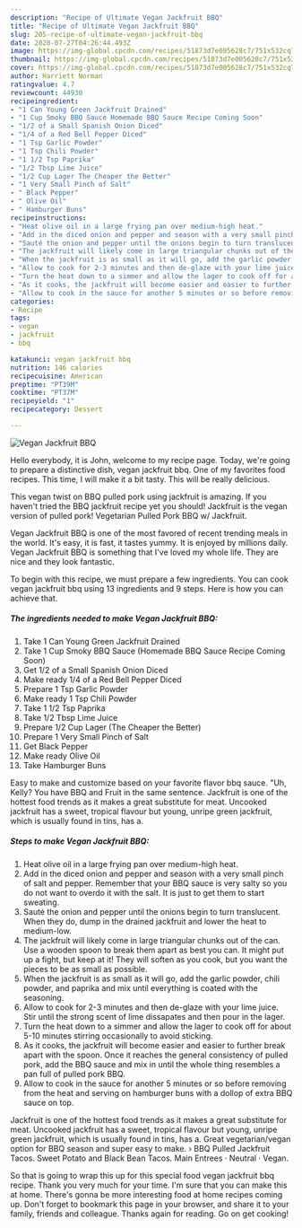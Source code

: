 ```yaml
---
description: "Recipe of Ultimate Vegan Jackfruit BBQ"
title: "Recipe of Ultimate Vegan Jackfruit BBQ"
slug: 205-recipe-of-ultimate-vegan-jackfruit-bbq
date: 2020-07-27T04:26:44.493Z
image: https://img-global.cpcdn.com/recipes/51873d7e005628c7/751x532cq70/vegan-jackfruit-bbq-recipe-main-photo.jpg
thumbnail: https://img-global.cpcdn.com/recipes/51873d7e005628c7/751x532cq70/vegan-jackfruit-bbq-recipe-main-photo.jpg
cover: https://img-global.cpcdn.com/recipes/51873d7e005628c7/751x532cq70/vegan-jackfruit-bbq-recipe-main-photo.jpg
author: Harriett Norman
ratingvalue: 4.7
reviewcount: 44930
recipeingredient:
- "1 Can Young Green Jackfruit Drained"
- "1 Cup Smoky BBQ Sauce Homemade BBQ Sauce Recipe Coming Soon"
- "1/2 of a Small Spanish Onion Diced"
- "1/4 of a Red Bell Pepper Diced"
- "1 Tsp Garlic Powder"
- "1 Tsp Chili Powder"
- "1 1/2 Tsp Paprika"
- "1/2 Tbsp Lime Juice"
- "1/2 Cup Lager The Cheaper the Better"
- "1 Very Small Pinch of Salt"
- " Black Pepper"
- " Olive Oil"
- " Hamburger Buns"
recipeinstructions:
- "Heat olive oil in a large frying pan over medium-high heat."
- "Add in the diced onion and pepper and season with a very small pinch of salt and pepper. Remember that your BBQ sauce is very salty so you do not want to overdo it with the salt. It is just to get them to start sweating."
- "Sauté the onion and pepper until the onions begin to turn translucent. When they do, dump in the drained jackfruit and lower the heat to medium-low."
- "The jackfruit will likely come in large triangular chunks out of the can. Use a wooden spoon to break them apart as best you can. It might put up a fight, but keep at it! They will soften as you cook, but you want the pieces to be as small as possible."
- "When the jackfruit is as small as it will go, add the garlic powder, chili powder, and paprika and mix until everything is coated with the seasoning."
- "Allow to cook for 2-3 minutes and then de-glaze with your lime juice. Stir until the strong scent of lime dissapates and then pour in the lager."
- "Turn the heat down to a simmer and allow the lager to cook off for about 5-10 minutes stirring occasionally to avoid sticking."
- "As it cooks, the jackfruit will become easier and easier to further break apart with the spoon. Once it reaches the general consistency of pulled pork, add the BBQ sauce and mix in until the whole thing resembles a pan full of pulled pork BBQ."
- "Allow to cook in the sauce for another 5 minutes or so before removing from the heat and serving on hamburger buns with a dollop of extra BBQ sauce on top."
categories:
- Recipe
tags:
- vegan
- jackfruit
- bbq

katakunci: vegan jackfruit bbq 
nutrition: 146 calories
recipecuisine: American
preptime: "PT39M"
cooktime: "PT37M"
recipeyield: "1"
recipecategory: Dessert

---
```



![Vegan Jackfruit BBQ](https://img-global.cpcdn.com/recipes/51873d7e005628c7/751x532cq70/vegan-jackfruit-bbq-recipe-main-photo.jpg)

Hello everybody, it is John, welcome to my recipe page. Today, we're going to prepare a distinctive dish, vegan jackfruit bbq. One of my favorites food recipes. This time, I will make it a bit tasty. This will be really delicious.

This vegan twist on BBQ pulled pork using jackfruit is amazing. If you haven&#39;t tried the BBQ jackfruit recipe yet you should! Jackfruit is the vegan version of pulled pork! Vegetarian Pulled Pork BBQ w/ Jackfruit.

Vegan Jackfruit BBQ is one of the most favored of recent trending meals in the world. It's easy, it is fast, it tastes yummy. It is enjoyed by millions daily. Vegan Jackfruit BBQ is something that I've loved my whole life. They are nice and they look fantastic.


To begin with this recipe, we must prepare a few ingredients. You can cook vegan jackfruit bbq using 13 ingredients and 9 steps. Here is how you can achieve that.

<!--inarticleads1-->

##### The ingredients needed to make Vegan Jackfruit BBQ:

1. Take 1 Can Young Green Jackfruit Drained
1. Take 1 Cup Smoky BBQ Sauce (Homemade BBQ Sauce Recipe Coming Soon)
1. Get 1/2 of a Small Spanish Onion Diced
1. Make ready 1/4 of a Red Bell Pepper Diced
1. Prepare 1 Tsp Garlic Powder
1. Make ready 1 Tsp Chili Powder
1. Take 1 1/2 Tsp Paprika
1. Take 1/2 Tbsp Lime Juice
1. Prepare 1/2 Cup Lager (The Cheaper the Better)
1. Prepare 1 Very Small Pinch of Salt
1. Get  Black Pepper
1. Make ready  Olive Oil
1. Take  Hamburger Buns


Easy to make and customize based on your favorite flavor bbq sauce. &#34;Uh, Kelly? You have BBQ and Fruit in the same sentence. Jackfruit is one of the hottest food trends as it makes a great substitute for meat. Uncooked jackfruit has a sweet, tropical flavour but young, unripe green jackfruit, which is usually found in tins, has a. 

<!--inarticleads2-->

##### Steps to make Vegan Jackfruit BBQ:

1. Heat olive oil in a large frying pan over medium-high heat.
1. Add in the diced onion and pepper and season with a very small pinch of salt and pepper. Remember that your BBQ sauce is very salty so you do not want to overdo it with the salt. It is just to get them to start sweating.
1. Sauté the onion and pepper until the onions begin to turn translucent. When they do, dump in the drained jackfruit and lower the heat to medium-low.
1. The jackfruit will likely come in large triangular chunks out of the can. Use a wooden spoon to break them apart as best you can. It might put up a fight, but keep at it! They will soften as you cook, but you want the pieces to be as small as possible.
1. When the jackfruit is as small as it will go, add the garlic powder, chili powder, and paprika and mix until everything is coated with the seasoning.
1. Allow to cook for 2-3 minutes and then de-glaze with your lime juice. Stir until the strong scent of lime dissapates and then pour in the lager.
1. Turn the heat down to a simmer and allow the lager to cook off for about 5-10 minutes stirring occasionally to avoid sticking.
1. As it cooks, the jackfruit will become easier and easier to further break apart with the spoon. Once it reaches the general consistency of pulled pork, add the BBQ sauce and mix in until the whole thing resembles a pan full of pulled pork BBQ.
1. Allow to cook in the sauce for another 5 minutes or so before removing from the heat and serving on hamburger buns with a dollop of extra BBQ sauce on top.


Jackfruit is one of the hottest food trends as it makes a great substitute for meat. Uncooked jackfruit has a sweet, tropical flavour but young, unripe green jackfruit, which is usually found in tins, has a. Great vegetarian/vegan option for BBQ season and super easy to make. › BBQ Pulled Jackfruit Tacos. Sweet Potato and Black Bean Tacos. Main Entrees · Neutral · Vegan. 

So that is going to wrap this up for this special food vegan jackfruit bbq recipe. Thank you very much for your time. I'm sure that you can make this at home. There's gonna be more interesting food at home recipes coming up. Don't forget to bookmark this page in your browser, and share it to your family, friends and colleague. Thanks again for reading. Go on get cooking!
